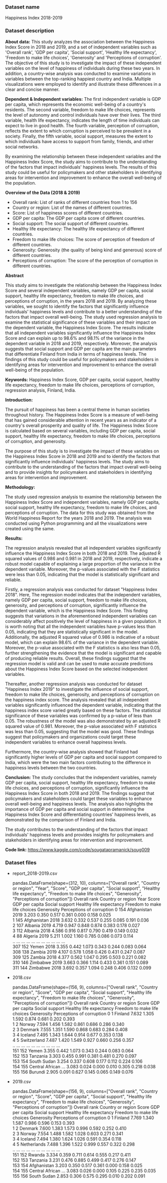 ### Dataset name ###

Happiness Index 2018-2019

### Dataset description ###

**About data:** This study analyzes the association between the Happiness Index Score in 2018 and 2019, and a set of independent variables such as 'Overall rank', 'GDP per capita', 'Social support', 'Healthy life expectancy', 'Freedom to make life choices', 'Generosity' and 'Perceptions of corruption'. The objective of this study is to investigate the impact of these independent variables on the level of happiness of individuals during these two years. In addition, a country-wise analysis was conducted to examine variations in variables between the top-ranking happiest country and India. Multiple visualizations were employed to identify and illustrate these differences in a clear and concise manner.

**Dependent &amp; Independent variables:** The first independent variable is GDP per capita, which represents the economic well-being of a country's residents. The second variable, freedom to make life choices, represents the level of autonomy and control individuals have over their lives. The third variable, health life expectancy, indicates the length of time individuals can expect to live in good health. The fourth variable, perception of corruption, reflects the extent to which corruption is perceived to be prevalent in a society. Finally, the fifth variable, social support, measures the extent to which individuals have access to support from family, friends, and other social networks.

By examining the relationship between these independent variables and the Happiness Index Score, the study aims to contribute to the understanding of the factors that impact individuals' happiness levels. The results of this study could be useful for policymakers and other stakeholders in identifying areas for intervention and improvement to enhance the overall well-being of the population.

**Overview of the Data (2018 &amp; 2019)**
- Overall rank: List of ranks of different countries from 1 to 156
- Country or region: List of the names of different countries.
- Score: List of happiness scores of different countries.
- GDP per capita: The GDP per capita score of different countries.
- Social support: The social support of different countries.
- Healthy life expectancy: The healthy life expectancy of different countries.
- Freedom to make life choices: The score of perception of freedom of different countries.
- Generosity: Generosity (the quality of being kind and generous) score of different countries.
- Perceptions of corruption: The score of the perception of corruption in different countries.

**Abstract**

This study aims to investigate the relationship between the Happiness Index Score and several independent variables, namely GDP per capita, social support, healthy life expectancy, freedom to make life choices, and perceptions of corruption, in the years 2018 and 2019. By analyzing these variables, we sought to identify the factors that significantly influence individuals' happiness levels and contribute to a better understanding of the factors that impact overall well-being. The study used regression analysis to examine the statistical significance of these variables and their impact on the dependent variable, the Happiness Index Score. The results indicate that all independent variables significantly influence the Happiness Index Score and can explain up to 98.6% and 98.1% of the variance in the dependent variable in 2018 and 2019, respectively. Moreover, the analysis suggests that social support and GDP per capita are the main parameters that differentiate Finland from India in terms of happiness levels. The findings of this study could be useful for policymakers and stakeholders in identifying areas for intervention and improvement to enhance the overall well-being of the population.

**Keywords:** Happiness Index Score, GDP per capita, social support, healthy life expectancy, freedom to make life choices, perceptions of corruption, regression analysis, Finland, India.

**Introduction:**

The pursuit of happiness has been a central theme in human societies throughout history. The Happiness Index Score is a measure of well-being that has gained considerable attention in recent years as an indicator of a country's overall prosperity and quality of life. The Happiness Index Score is calculated based on several variables, including GDP per capita, social support, healthy life expectancy, freedom to make life choices, perceptions of corruption, and generosity.

The purpose of this study is to investigate the impact of these variables on the Happiness Index Score in 2018 and 2019 and to identify the factors that significantly influence individuals' happiness levels. The study aims to contribute to the understanding of the factors that impact overall well-being and to provide insights for policymakers and stakeholders in identifying areas for intervention and improvement.

**Methodology:**

The study used regression analysis to examine the relationship between the Happiness Index Score and independent variables, namely GDP per capita, social support, healthy life expectancy, freedom to make life choices, and perceptions of corruption. The data for this study was obtained from the World Happiness Report for the years 2018 and 2019. The analysis was conducted using Python programming and all the visualizations were created using the same.

**Results:**

The regression analysis revealed that all independent variables significantly influence the Happiness Index Score in both 2018 and 2019. The adjusted R squared values of 0.986 and 0.981 in 2018 and 2019, respectively, indicate a robust model capable of explaining a large proportion of the variance in the dependent variable. Moreover, the p-values associated with the F statistics were less than 0.05, indicating that the model is statistically significant and reliable.

Firstly, a regression analysis was conducted for dataset "Happiness Index 2018". Here, The regression model indicates that the independent variables, namely GDP per capita, social support, freedom to make life choices, generosity, and perceptions of corruption, significantly influence the dependent variable, which is the Happiness Index Score. This finding suggests that variations in the aforementioned independent variables can considerably affect positively the level of happiness in a given population. It is worth noting that all the independent variables have p-values less than 0.05, indicating that they are statistically significant in the model. Additionally, the adjusted R squared value of 0.986 is indicative of a robust model, which can explain 98.6% of the variance in the dependent variable. Moreover, the p-value associated with the F statistics is also less than 0.05, further strengthening the evidence that the model is significant and capable of producing reliable results. Overall, these findings suggest that the regression model is valid and can be used to make accurate predictions about the Happiness Index Score based on the selected independent variables.

Thereafter, another regression analysis was conducted for dataset "Happiness Index 2019" to investigate the influence of social support, freedom to make life choices, generosity, and perceptions of corruption on the happiness index score. The analysis revealed that all independent variables significantly influenced the dependent variable, indicating that the happiness index score varied greatly based on these factors. The statistical significance of these variables was confirmed by a p-value of less than 0.05. The robustness of the model was also demonstrated by an adjusted R squared value of 0.981. Moreover, the p-value associated with F statistics was less than 0.05, suggesting that the model was good. These findings suggest that policymakers and organizations could target these independent variables to enhance overall happiness levels.

Furthermore, the country-wise analysis showed that Finland had significantly higher levels of GDP per capita and social support compared to India, which were the two main factors contributing to the difference in happiness levels between the two countries.

**Conclusion:**
The study concludes that the independent variables, namely GDP per capita, social support, healthy life expectancy, freedom to make life choices, and perceptions of corruption, significantly influence the Happiness Index Score in both 2018 and 2019. The findings suggest that policymakers and stakeholders could target these variables to enhance overall well-being and happiness levels. The analysis also highlights the importance of GDP per capita and social support in determining the Happiness Index Score and differentiating countries' happiness levels, as demonstrated by the comparison of Finland and India.

The study contributes to the understanding of the factors that impact individuals' happiness levels and provides insights for policymakers and stakeholders in identifying areas for intervention and improvement.


**Code link:** https://www.kaggle.com/code/sougatapramanick/soug009

### Dataset files ###

- report_2018-2019.csv

    pandas.DataFrame(shape=(312, 10), columns=["Overall rank", "Country or region", "Year", "Score", "GDP per capita", "Social support", "Healthy life expectancy", "Freedom to make life choices", "Generosity", "Perceptions of corruption"])
             Overall rank Country or region  Year  Score  GDP per capita  Social support  Healthy life expectancy  Freedom to make life choices  Generosity  Perceptions of corruption
        0             154       Afghanistan  2019  3.203           0.350           0.517                0.361                    0.000                0.158                0.025      
        1             145       Afghanistan  2018  3.632           0.332           0.537                0.255                    0.085                0.191                0.036      
        2             107           Albania  2019  4.719           0.947           0.848                0.874                    0.383                0.178                0.027      
        3             112           Albania  2018  4.586           0.916           0.817                0.790                    0.419                0.149                0.032      
        4              88           Algeria  2019  5.211           1.002           1.160                0.785                    0.086                0.073                0.114      
        ..            ...               ...   ...    ...             ...             ...                  ...                      ...                  ...                  ...      
        307           152             Yemen  2018  3.355           0.442           1.073                0.343                    0.244                0.083                0.064      
        308           138            Zambia  2019  4.107           0.578           1.058                0.426                    0.431                0.247                0.087      
        309           125            Zambia  2018  4.377           0.562           1.047                0.295                    0.503                0.221                0.082      
        310           146          Zimbabwe  2019  3.663           0.366           1.114                0.433                    0.361                0.151                0.089      
        311           144          Zimbabwe  2018  3.692           0.357           1.094                0.248                    0.406                0.132                0.099

- 2018.csv

    pandas.DataFrame(shape=(156, 9), columns=["Overall rank", "Country or region", "Score", "GDP per capita", "Social support", "Healthy life expectancy", "Freedom to make life choices", "Generosity", "Perceptions of corruption"])
             Overall rank    Country or region  Score  GDP per capita  Social support  Healthy life expectancy  Freedom to make life choices  Generosity  Perceptions of corruption
        0               1              Finland  7.632           1.305           1.592                0.874                    0.681                0.202                0.393      
        1               2               Norway  7.594           1.456           1.582                0.861                    0.686                0.286                0.340      
        2               3              Denmark  7.555           1.351           1.590                0.868                    0.683                0.284                0.408      
        3               4              Iceland  7.495           1.343           1.644                0.914                    0.677                0.353                0.138      
        4               5          Switzerland  7.487           1.420           1.549                0.927                    0.660                0.256                0.357      
        ..            ...                  ...    ...             ...             ...                  ...                      ...                  ...                  ...      
        151           152                Yemen  3.355           0.442           1.073                0.343                    0.244                0.083                0.064      
        152           153             Tanzania  3.303           0.455           0.991                0.381                    0.481                0.270                0.097      
        153           154          South Sudan  3.254           0.337           0.608                0.177                    0.112                0.224                0.106      
        154           155  Central African ...  3.083           0.024           0.000                0.010                    0.305                0.218                0.038      
        155           156              Burundi  2.905           0.091           0.627                0.145                    0.065                0.149                0.076

- 2019.csv

    pandas.DataFrame(shape=(156, 9), columns=["Overall rank", "Country or region", "Score", "GDP per capita", "Social support", "Healthy life expectancy", "Freedom to make life choices", "Generosity", "Perceptions of corruption"])
             Overall rank    Country or region  Score  GDP per capita  Social support  Healthy life expectancy  Freedom to make life choices  Generosity  Perceptions of corruption
        0               1              Finland  7.769           1.340           1.587                0.986                    0.596                0.153                0.393      
        1               2              Denmark  7.600           1.383           1.573                0.996                    0.592                0.252                0.410      
        2               3               Norway  7.554           1.488           1.582                1.028                    0.603                0.271                0.341      
        3               4              Iceland  7.494           1.380           1.624                1.026                    0.591                0.354                0.118      
        4               5          Netherlands  7.488           1.396           1.522                0.999                    0.557                0.322                0.298      
        ..            ...                  ...    ...             ...             ...                  ...                      ...                  ...                  ...      
        151           152               Rwanda  3.334           0.359           0.711                0.614                    0.555                0.217                0.411      
        152           153             Tanzania  3.231           0.476           0.885                0.499                    0.417                0.276                0.147      
        153           154          Afghanistan  3.203           0.350           0.517                0.361                    0.000                0.158                0.025      
        154           155  Central African ...  3.083           0.026           0.000                0.105                    0.225                0.235                0.035      
        155           156          South Sudan  2.853           0.306           0.575                0.295                    0.010                0.202                0.091

